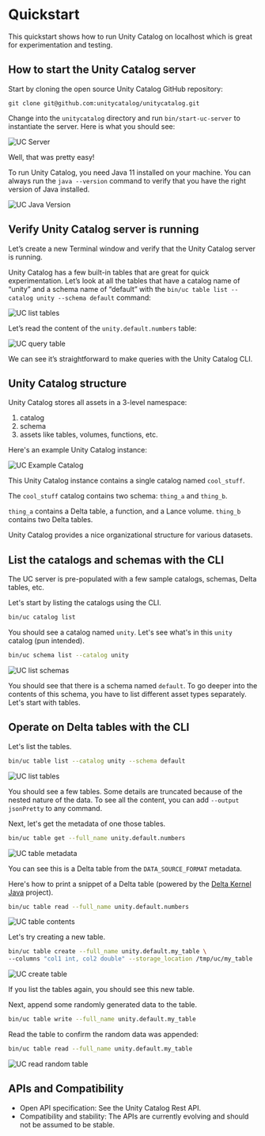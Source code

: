 # Quickstart

This quickstart shows how to run Unity Catalog on localhost which is great for experimentation and testing.

## How to start the Unity Catalog server

Start by cloning the open source Unity Catalog GitHub repository:

```
git clone git@github.com:unitycatalog/unitycatalog.git
```

Change into the `unitycatalog` directory and run `bin/start-uc-server` to instantiate the server.  Here is what you should see:

![UC Server](./assets/images/uc_server.png)

Well, that was pretty easy!

To run Unity Catalog, you need Java 11 installed on your machine.  You can always run the `java --version` command to verify that you have the right version of Java installed.

![UC Java Version](./assets/images/uc_java_version.png)

## Verify Unity Catalog server is running

Let’s create a new Terminal window and verify that the Unity Catalog server is running.

Unity Catalog has a few built-in tables that are great for quick experimentation.  Let’s look at all the tables that have a catalog name of “unity” and a schema name of “default” with the `bin/uc table list --catalog unity --schema default` command:

![UC list tables](./assets/images/uc_list_tables.png)

Let’s read the content of the `unity.default.numbers` table:

![UC query table](./assets/images/uc_query_table.png)

We can see it’s straightforward to make queries with the Unity Catalog CLI.

## Unity Catalog structure

Unity Catalog stores all assets in a 3-level namespace:

1. catalog
2. schema
3. assets like tables, volumes, functions, etc.

Here's an example Unity Catalog instance:

![UC Example Catalog](./assets/images/uc_example_catalog.png)

This Unity Catalog instance contains a single catalog named `cool_stuff`.

The `cool_stuff` catalog contains two schema: `thing_a` and `thing_b`.

`thing_a` contains a Delta table, a function, and a Lance volume.  `thing_b` contains two Delta tables.

Unity Catalog provides a nice organizational structure for various datasets.

## List the catalogs and schemas with the CLI

The UC server is pre-populated with a few sample catalogs, schemas, Delta tables, etc.

Let's start by listing the catalogs using the CLI.

```sh
bin/uc catalog list
```

You should see a catalog named `unity`. Let's see what's in this `unity` catalog (pun intended).

```sh
bin/uc schema list --catalog unity
```

![UC list schemas](./assets/images/uc_quickstart_schema_list.png)

You should see that there is a schema named `default`.  To go deeper into the contents of this schema,
you have to list different asset types separately. Let's start with tables.

## Operate on Delta tables with the CLI

Let's list the tables.

```sh
bin/uc table list --catalog unity --schema default
```

![UC list tables](./assets/images/uc_quickstart_table_list.png)

You should see a few tables. Some details are truncated because of the nested nature of the data.
To see all the content, you can add `--output jsonPretty` to any command.

Next, let's get the metadata of one those tables.

```sh
bin/uc table get --full_name unity.default.numbers
```

![UC table metadata](./assets/images/uc_quickstart_table_metadata.png)

You can see this is a Delta table from the `DATA_SOURCE_FORMAT` metadata.

Here's how to print a snippet of a Delta table (powered by the [Delta Kernel Java](https://delta.io/blog/delta-kernel/) project).

```sh
bin/uc table read --full_name unity.default.numbers
```

![UC table contents](./assets/images/uc_quickstart_table_contents.png)

Let's try creating a new table.

```sh
bin/uc table create --full_name unity.default.my_table \
--columns "col1 int, col2 double" --storage_location /tmp/uc/my_table
```

![UC create table](./assets/images/uc_create_table.png)

If you list the tables again, you should see this new table. 

Next, append some randomly generated data to the table.

```sh
bin/uc table write --full_name unity.default.my_table
```

Read the table to confirm the random data was appended:

```sh
bin/uc table read --full_name unity.default.my_table
```

![UC read random table](./assets/images/uc_read_random_table.png)

## APIs and Compatibility

- Open API specification: See the Unity Catalog Rest API.
- Compatibility and stability: The APIs are currently evolving and should not be assumed to be stable.

